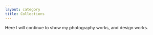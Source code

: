 ```yaml
---
layout: category
title: Collections
---
```


Here I will continue to show my photography works, and design works.
